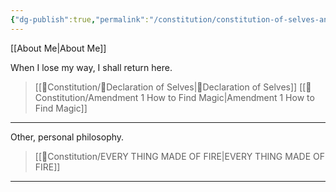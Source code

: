 ```yaml
---
{"dg-publish":true,"permalink":"/constitution/constitution-of-selves-and-philosophy/"}
---
```


[[About Me\|About Me]] 


When I lose my way, I shall return here.
>[[📃Constitution/📜Declaration of Selves\|📜Declaration of Selves]]
>[[📃Constitution/Amendment 1 How to Find Magic\|Amendment 1 How to Find Magic]]

- -  - 
Other, personal philosophy.
>[[📃Constitution/EVERY THING MADE OF FIRE\|EVERY THING MADE OF FIRE]]

- -  - 



